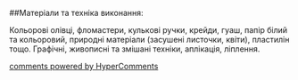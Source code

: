 <div id="hypercomments_widget" class="js-hypercomments-widget invisible"></div>

##Матеріали та техніка виконання:

Кольорові олівці, фломастери, кулькові ручки, крейди, гуаш, папір білий та кольоровий, природні матеріали (засушені листочки, квіти),  пластилін тощо. Графічні, живописні та змішані техніки, аплікація, ліплення.


<div class="js-hypercomments-container">
    <a href="http://hypercomments.com" class="hc-link" title="comments widget">comments powered by HyperComments</a>
</div>